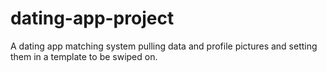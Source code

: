 # dating-app-project
A dating app matching system pulling data and profile pictures and setting them in a template to be swiped on.
